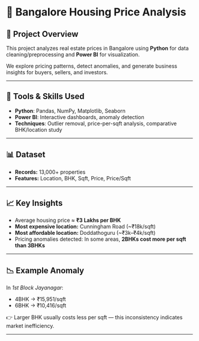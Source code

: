 # 🏡 Bangalore Housing Price Analysis  

## 📌 Project Overview  
This project analyzes real estate prices in Bangalore using **Python** for data cleaning/preprocessing and **Power BI** for visualization.  

We explore pricing patterns, detect anomalies, and generate business insights for buyers, sellers, and investors.  

---

## 🔧 Tools & Skills Used  
- **Python**: Pandas, NumPy, Matplotlib, Seaborn  
- **Power BI**: Interactive dashboards, anomaly detection  
- **Techniques**: Outlier removal, price-per-sqft analysis, comparative BHK/location study  

---

## 📊 Dataset  
- **Records:** 13,000+ properties  
- **Features:** Location, BHK, Sqft, Price, Price/Sqft  

---

## 📈 Key Insights  
- Average housing price ≈ **₹3 Lakhs per BHK**  
- **Most expensive location:** Cunningham Road (~₹18k/sqft)  
- **Most affordable location:** Doddathoguru (~₹3k–₹4k/sqft)  
- Pricing anomalies detected: In some areas, **2BHKs cost more per sqft than 3BHKs**  

---

## 📉 Example Anomaly  
In *1st Block Jayanagar*:  
- 4BHK → ₹15,951/sqft  
- 6BHK → ₹10,416/sqft  

👉 Larger BHK usually costs less per sqft — this inconsistency indicates market inefficiency.  

---

